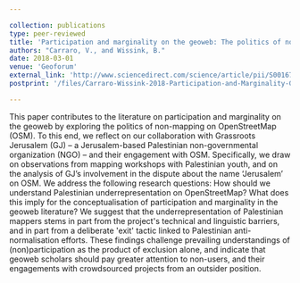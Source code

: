 ```yaml
---

collection: publications
type: peer-reviewed
title: 'Participation and marginality on the geoweb: The politics of non-mapping on OpenStreetMap Jerusalem'
authors: "Carraro, V., and Wissink, B."
date: 2018-03-01
venue: 'Geoforum'
external_link: 'http://www.sciencedirect.com/science/article/pii/S001671851830037X'
postprint: '/files/Carraro-Wissink-2018-Participation-and-Marginality-Geoweb.pdf'

---
```

This paper contributes to the literature on participation and marginality on the geoweb by exploring the politics of non-mapping on OpenStreetMap (OSM). To this end, we reflect on our collaboration with Grassroots Jerusalem (GJ) – a Jerusalem-based Palestinian non-governmental organization (NGO) – and their engagement with OSM. Specifically, we draw on observations from mapping workshops with Palestinian youth, and on the analysis of GJ’s involvement in the dispute about the name ‘Jerusalem’ on OSM. We address the following research questions: How should we understand Palestinian underrepresentation on OpenStreetMap? What does this imply for the conceptualisation of participation and marginality in the geoweb literature? We suggest that the underrepresentation of Palestinian mappers stems in part from the project's technical and linguistic barriers, and in part from a deliberate 'exit' tactic linked to Palestinian anti-normalisation efforts. These findings challenge prevailing understandings of (non)participation as the product of exclusion alone, and indicate that geoweb scholars should pay greater attention to non-users, and their engagements with crowdsourced projects from an outsider position.
